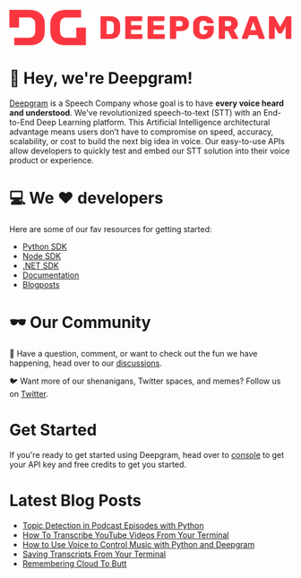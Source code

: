 ![Deepgram full logo in red: DG Deepgram](dg-logo.png)

:wave: Hey, we're Deepgram! 
======


[Deepgram](https://deepgram.com/) is a Speech Company whose goal is to have **every voice heard and understood**.  We've revolutionized speech-to-text (STT) with an End-to-End Deep Learning platform. This Artificial Intelligence architectural advantage means users don’t have to compromise on speed, accuracy, scalability, or cost to build the next big idea in voice.   Our easy-to-use APIs allow developers to quickly test and embed our STT solution into their voice product or experience.

:computer: We :heart: developers
======
Here are some of our fav resources for getting started:
- [Python SDK](https://github.com/deepgram/python-sdk)
- [Node SDK](https://github.com/deepgram/deepgram-node-sdk)
- [.NET SDK](https://github.com/deepgram/deepgram-dotnet-sdk)
- [Documentation](https://developers.deepgram.com/documentation/)
- [Blogposts](https://developers.deepgram.com/blog/)

:dark_sunglasses: Our Community
 ======

:thought_balloon: Have a question, comment, or want to check out the fun we have happening, head over to our [discussions](https://github.com/orgs/deepgram/discussions).


:bird: Want more of our shenanigans, Twitter spaces, and memes? Follow us on [Twitter](https://twitter.com/DeepgramAI).


Get Started
=====
If you're ready to get started using Deepgram, head over to [console](https://console.deepgram.com/) to get your API key and free credits to get you started.

Latest Blog Posts
=====
<!-- BLOG-POST-LIST:START -->
- [Topic Detection in Podcast Episodes with Python](https://developers.deepgram.com/blog/2022/08/topic-detection-with-python/)
- [How To Transcribe YouTube Videos From Your Terminal](https://developers.deepgram.com/blog/2022/08/transcribe-youtube-videos-from-terminal/)
- [How to Use Voice to Control Music with Python and Deepgram](https://developers.deepgram.com/blog/2022/08/voice-controlled-music-with-python/)
- [Saving Transcripts From Your Terminal](https://developers.deepgram.com/blog/2022/08/saving-transcripts-from-terminal/)
- [Remembering Cloud To Butt](https://developers.deepgram.com/blog/2022/08/cloud-to-butt/)
<!-- BLOG-POST-LIST:END -->

